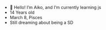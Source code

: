 - 👋 Hello! I’m Aiko, and I’m currently learning js
- 14 Years old
- March 8, Pisces
- Still dreaming about being a SD
